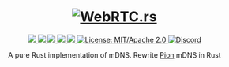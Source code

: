 <h1 align="center">
 <a href="https://webrtc.rs"><img src="./doc/webrtc.rs.png" alt="WebRTC.rs"></a>
 <br>
</h1>
<p align="center">
 <a href="https://github.com/webrtc-rs/mdns/actions">
  <img src="https://github.com/webrtc-rs/mdns/workflows/cargo/badge.svg">
 </a>
 <a href="https://codecov.io/gh/webrtc-rs/mdns">
  <img src="https://codecov.io/gh/webrtc-rs/mdns/branch/main/graph/badge.svg">
 </a>
 <a href="https://deps.rs/repo/github/webrtc-rs/mdns">
  <img src="https://deps.rs/repo/github/webrtc-rs/mdns/status.svg">
 </a>
 <a href="https://crates.io/crates/webrtc-mdns">
  <img src="https://img.shields.io/crates/v/webrtc-mdns.svg">
 </a>
 <a href="https://docs.rs/webrtc-mdns">
  <img src="https://docs.rs/webrtc-mdns/badge.svg">
 </a>
 <a href="https://doc.rust-lang.org/1.6.0/complement-project-faq.html#why-dual-mitasl2-license">
  <img src="https://img.shields.io/badge/license-MIT%2FApache--2.0-blue" alt="License: MIT/Apache 2.0">
 </a>
 <a href="https://discord.gg/4Ju8UHdXMs">
  <img src="https://img.shields.io/discord/800204819540869120?logo=discord" alt="Discord">
 </a>
</p>
<p align="center">
 A pure Rust implementation of mDNS. Rewrite <a href="https://github.com/pion/mdns/releases/tag/v0.0.5">Pion</a> mDNS in Rust
</p>
